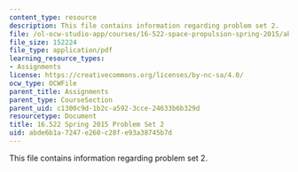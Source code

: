 ```yaml
---
content_type: resource
description: This file contains information regarding problem set 2.
file: /ol-ocw-studio-app/courses/16-522-space-propulsion-spring-2015/abde6b1a7247e260c28fe93a38745b7d_MIT16_522S15_PS2.pdf
file_size: 152224
file_type: application/pdf
learning_resource_types:
- Assignments
license: https://creativecommons.org/licenses/by-nc-sa/4.0/
ocw_type: OCWFile
parent_title: Assignments
parent_type: CourseSection
parent_uid: c1300c9d-1b2c-a592-3cce-24633b6b329d
resourcetype: Document
title: 16.522 Spring 2015 Problem Set 2
uid: abde6b1a-7247-e260-c28f-e93a38745b7d
---
```

This file contains information regarding problem set 2.